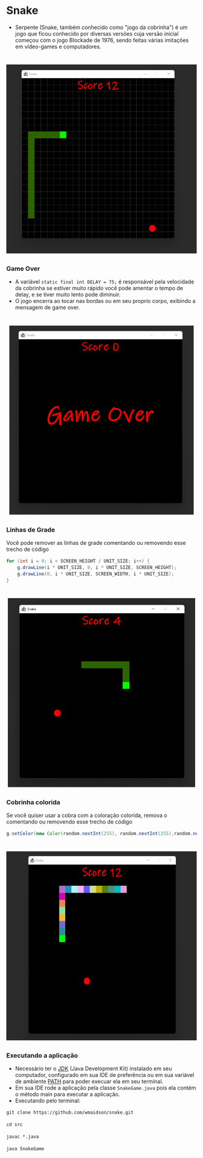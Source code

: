 # Snake

- Serpente (Snake, também conhecido como "jogo da cobrinha") é um jogo que ficou conhecido por diversas versões cuja versão inicial começou com o jogo Blockade de 1976,
sendo feitas várias imitações em vídeo-games e computadores. 

<h1 align="center">
<img alt="snake-1." src=".github/snake-1.png" height="500px" />
</h1>

### Game Over

- A variável  `static final int DELAY = 75;` é responsável pela velocidade da cobrinha se estiver muito rápido você pode amentar o tempo de delay,
e se tiver muito lento pode diminuir.
- O jogo encerra ao tocar nas bordas ou em seu proprio corpo, exibindo a mensagem de game over.

<h1 align="center">
<img alt="gameover." src=".github/gameover.png" height="500px" />
</h1>


### Linhas de Grade
Você pode remover as linhas de grade comentando ou removendo esse trecho de código

```java
for (int i = 0; i < SCREEN_HEIGHT / UNIT_SIZE; i++) {
    g.drawLine(i * UNIT_SIZE, 0, i * UNIT_SIZE, SCREEN_HEIGHT);
    g.drawLine(0, i * UNIT_SIZE, SCREEN_WIDTH, i * UNIT_SIZE);
}
```

<h1 align="center">
<img alt="snake-2." src=".github/snake-2.png" height="500px" />
</h1>

### Cobrinha colorida

 Se você quiser usar a cobra com a coloração colorida, remova o comentando ou removendo esse trecho de código
 
 ```java
 g.setColor(new Color(random.nextInt(255), random.nextInt(255),random.nextInt(255)));
 ```
 
 <h1 align="center">
<img alt="snake-1." src=".github/snake-3.png" height="500px" />
</h1>


 ### Executando a aplicação
 
 - Necessário ter o [JDK](https://www.oracle.com/br/java/technologies/javase/javase8-archive-downloads.html) (Java Development Kit) instalado em seu computador,
 configurado em sua IDE de preferência ou em sua variável de ambiente [PATH](https://www.java.com/pt-BR/download/help/path_pt-br.html) para poder execuar ela em seu terminal.
 - Em sua IDE rode a aplicação pela classe `SnakeGame.java` pois ela contém o método main para executar a aplicação.
- Executando pelo terminal:

```
git clone https://github.com/wmaidson/snake.git

cd src

javac *.java

java SnakeGame
```
